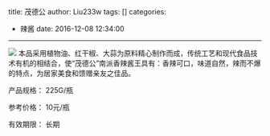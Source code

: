 title: 茂德公
author: Liu233w
tags: []
categories:
  - 辣酱
date: 2016-12-08 12:34:00
---
<image src="/img/28.jpg">
<!--more-->
本品采用植物油、红干椒、大蒜为原料精心制作而成，传统工艺和现代食品技术有机的相结合，使“茂德公”南派香辣酱王具有：香辣可口，味道自然，辣而不爆的特点，为居家美食和馈赠亲友之佳品。

产品规格： 225G/瓶 

参考价格： 10元/瓶 

有效期限：  长期  